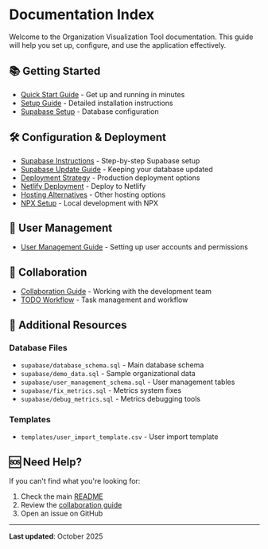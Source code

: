 # Documentation Index

Welcome to the Organization Visualization Tool documentation. This guide will help you set up, configure, and use the application effectively.

## 📚 Getting Started

- [Quick Start Guide](quick-start.md) - Get up and running in minutes
- [Setup Guide](setup-guide.md) - Detailed installation instructions
- [Supabase Setup](supabase-setup.md) - Database configuration

## 🛠️ Configuration & Deployment

- [Supabase Instructions](supabase-instructions.md) - Step-by-step Supabase setup
- [Supabase Update Guide](supabase-update-guide.md) - Keeping your database updated
- [Deployment Strategy](deployment-strategy.md) - Production deployment options
- [Netlify Deployment](netlify-deployment.md) - Deploy to Netlify
- [Hosting Alternatives](hosting-alternatives.md) - Other hosting options
- [NPX Setup](npx-setup.md) - Local development with NPX

## 👥 User Management

- [User Management Guide](user-management-guide.md) - Setting up user accounts and permissions

## 🤝 Collaboration

- [Collaboration Guide](collaboration-guide.md) - Working with the development team
- [TODO Workflow](todo-workflow.md) - Task management and workflow

## 📖 Additional Resources

### Database Files
- `supabase/database_schema.sql` - Main database schema
- `supabase/demo_data.sql` - Sample organizational data
- `supabase/user_management_schema.sql` - User management tables
- `supabase/fix_metrics.sql` - Metrics system fixes
- `supabase/debug_metrics.sql` - Metrics debugging tools

### Templates
- `templates/user_import_template.csv` - User import template

## 🆘 Need Help?

If you can't find what you're looking for:
1. Check the main [README](../README.md)
2. Review the [collaboration guide](collaboration-guide.md)
3. Open an issue on GitHub

---

**Last updated**: October 2025
